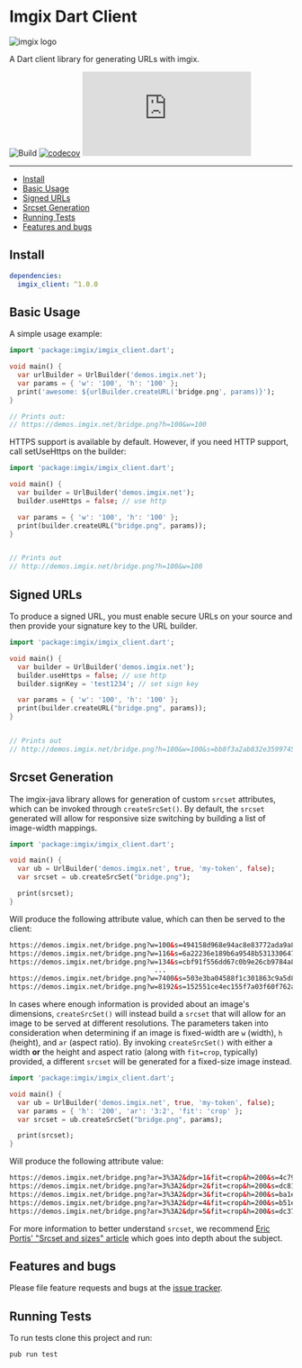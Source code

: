 # Imgix Dart Client

<!-- ix-docs-ignore -->
![imgix logo](https://assets.imgix.net/sdk-imgix-logo.svg)

A Dart client library for generating URLs with imgix.

![Build](https://github.com/amondnet/imgix.dart/workflows/Build/badge.svg?branch=master)
[![codecov](https://codecov.io/gh/amondnet/imgix.dart/branch/master/graph/badge.svg)](https://codecov.io/gh/amondnet/imgix.dart)
[![License](https://img.shields.io/github/license/amondnet/imgix.dart)](https://github.com/amondnet/imgix.dart/blob/master/LICENSE)

---
- [Install](#install)
- [Basic Usage](#basic-usage)
- [Signed URLs](#signed-urls)
- [Srcset Generation](#srcset-generation)
- [Running Tests](#running-tests)
- [Features and bugs](#features-and-bugs)

## Install

```yaml
dependencies:
  imgix_client: ^1.0.0
```

## Basic Usage

A simple usage example:

```dart
import 'package:imgix/imgix_client.dart';

void main() {
  var urlBuilder = UrlBuilder('demos.imgix.net');
  var params = { 'w': '100', 'h': '100' };
  print('awesome: ${urlBuilder.createURL('bridge.png', params)}');
}

// Prints out:
// https://demos.imgix.net/bridge.png?h=100&w=100
```

HTTPS support is available by default. However, if you need HTTP support, call setUseHttps on the builder:

```dart
import 'package:imgix/imgix_client.dart';

void main() {
  var builder = UrlBuilder('demos.imgix.net');
  builder.useHttps = false; // use http

  var params = { 'w': '100', 'h': '100' };
  print(builder.createURL("bridge.png", params));
}


// Prints out
// http://demos.imgix.net/bridge.png?h=100&w=100
```

## Signed URLs

To produce a signed URL, you must enable secure URLs on your source and then
provide your signature key to the URL builder.

```dart
import 'package:imgix/imgix_client.dart';

void main() {
  var builder = UrlBuilder('demos.imgix.net');
  builder.useHttps = false; // use http
  builder.signKey = 'test1234'; // set sign key

  var params = { 'w': '100', 'h': '100' };
  print(builder.createURL("bridge.png", params));
}


// Prints out
// http://demos.imgix.net/bridge.png?h=100&w=100&s=bb8f3a2ab832e35997456823272103a4
```

## Srcset Generation

The imgix-java library allows for generation of custom `srcset` attributes, which can be invoked through `createSrcSet()`. By default, the `srcset` generated will allow for responsive size switching by building a list of image-width mappings.

```dart
import 'package:imgix/imgix_client.dart';

void main() {
  var ub = UrlBuilder('demos.imgix.net', true, 'my-token', false);
  var srcset = ub.createSrcSet("bridge.png");

  print(srcset);
}
```

Will produce the following attribute value, which can then be served to the client:

```html
https://demos.imgix.net/bridge.png?w=100&s=494158d968e94ac8e83772ada9a83ad1 100w,
https://demos.imgix.net/bridge.png?w=116&s=6a22236e189b6a9548b531330647ffa7 116w,
https://demos.imgix.net/bridge.png?w=134&s=cbf91f556dd67c0b9e26cb9784a83794 134w,
                                    ...
https://demos.imgix.net/bridge.png?w=7400&s=503e3ba04588f1c301863c9a5d84fe91 7400w,
https://demos.imgix.net/bridge.png?w=8192&s=152551ce4ec155f7a03f60f762a1ca33 8192w
```
In cases where enough information is provided about an image's dimensions, `createSrcSet()` will instead build a `srcset` that will allow for an image to be served at different resolutions. The parameters taken into consideration when determining if an image is fixed-width are `w` (width), `h` (height), and `ar` (aspect ratio). By invoking `createSrcSet()` with either a width **or** the height and aspect ratio (along with `fit=crop`, typically) provided, a different `srcset` will be generated for a fixed-size image instead.

```dart
import 'package:imgix/imgix_client.dart';

void main() {
  var ub = UrlBuilder('demos.imgix.net', true, 'my-token', false);
  var params = { 'h': '200', 'ar': '3:2', 'fit': 'crop' };
  var srcset = ub.createSrcSet("bridge.png", params);

  print(srcset);
}
```

Will produce the following attribute value:

```html
https://demos.imgix.net/bridge.png?ar=3%3A2&dpr=1&fit=crop&h=200&s=4c79373f535df7e2594a8f6622ec6631 1x,
https://demos.imgix.net/bridge.png?ar=3%3A2&dpr=2&fit=crop&h=200&s=dc818ae4522494f2f750651304a4d825 2x,
https://demos.imgix.net/bridge.png?ar=3%3A2&dpr=3&fit=crop&h=200&s=ba1ec0cef6c77ff02330d40cc4dae932 3x,
https://demos.imgix.net/bridge.png?ar=3%3A2&dpr=4&fit=crop&h=200&s=b51e497d9461be62354c0ea12b6524fb 4x,
https://demos.imgix.net/bridge.png?ar=3%3A2&dpr=5&fit=crop&h=200&s=dc37c1fbee505d425ca8e3764b37f791 5x
```

For more information to better understand `srcset`, we recommend [Eric Portis' "Srcset and sizes" article](https://ericportis.com/posts/2014/srcset-sizes/) which goes into depth about the subject.


## Features and bugs

Please file feature requests and bugs at the [issue tracker][tracker].

[tracker]: https://github.com/amondnet/imgix.dart/issues


## Running Tests

To run tests clone this project and run:

```
pub run test
```
